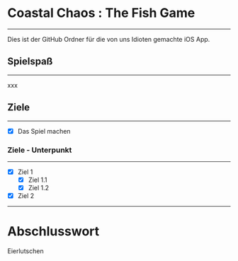 # Coastal Chaos : The Fish Game
 ---
 Dies ist der GitHub Ordner für die von uns Idioten gemachte iOS App.

 ## Spielspaß
 ---
xxx

 ## Ziele
 ---
 * [X] Das Spiel machen

 ### Ziele - Unterpunkt
 ---
 * [X] Ziel 1
   * [X] Ziel 1.1
   * [X] Ziel 1.2
 * [X] Ziel 2

---
# Abschlusswort

Eierlutschen
